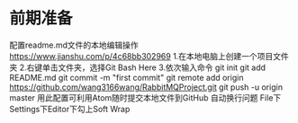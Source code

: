 # 前期准备
配置readme.md文件的本地编辑操作
https://www.jianshu.com/p/4c68bb302969
1.在本地电脑上创建一个项目文件夹
2.右键单击文件夹，选择Git Bash Here
3.依次输入命令
  git init
  git add README.md
  git commit -m "first commit"
  git remote add origin https://github.com/wang3166wang/RabbitMQProject.git
  git push -u origin master
用此配置可利用Atom随时提交本地文件到GitHub
自动换行问题
File下Settings下Editor下勾上Soft Wrap
